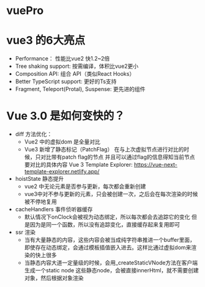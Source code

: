 # vuePro
# vue3 的6大亮点
  - Performance： 性能比vue2 快1.2~2倍
  - Tree shaking support: 按需编译，体积比vue2更小
  - Composition API: 组合 API（类似React Hooks）
  - Better TypeScript support: 更好的Ts支持
  - Fragment, Teleport(Protal), Suspense: 更先进的组件

  # Vue 3.0 是如何变快的？
  - diff 方法优化：
    + Vue2 中的虚拟dom 是全量对比
    + Vue3 新增了静态标记（PatchFlag）
      在与上次虚拟节点进行对比的时候，只对比带有patch flag的节点
      并且可以通过flag的信息得知当前节点要对比的具体内容
      Vue 3 Template Explorer: https://vue-next-template-explorer.netlify.app/
  - hoistState 静态提升
    + vue2 中无论元素是否参与更新，每次都会重新创建
    + vue3中对不参与更新的元素，只会被创建一次，之后会在每次渲染的时候被不停地复用
  - cacheHandlers 事件侦听器缓存
    + 默认情况下onClock会被视为动态绑定，所以每次都会去追踪它的变化
      但是因为是同一个函数，所以没有追踪变化，直接缓存起来复用即可
  - ssr 渲染
    + 当有大量静态的内容，这些内容会被当成纯字符串推进一个buffer里面，
      即使存在动态绑定，会通过模板插值嵌入进去。这样比通过虚拟dom来渲染的快上很多
    + 当静态内容大道一定量级的时候，会用_createStaticVNode方法在客户端生成一个static node
      这些静态node，会被直接innerHtml，就不需要创建对象，然后根据对象渲染



<!-- 当前代码
    <div>
    <p>Hi</p>
    <p>Hi</p>
    <p>Hi</p>
    <p class="changeClass" style="color: red">Hi {{msg}}</p>
    </div> 
-->


<!-- 源码
     
    export function render(_ctx, _cache, $props, $setup, $data, $options) {
    return (_openBlock(), _createBlock("div", null, [
        _createVNode("p", null, "Hi"),
        _createVNode("p", null, "Hi"),
        _createVNode("p", null, "Hi"),
        _createVNode("p", {
        class: "changeClass",
        style: {"color":"red"}
        }, "Hi " + _toDisplayString(_ctx.msg), 1 /* TEXT */)
    ]))
    } 
-->

<!-- 静态提升之后的代码
    const _hoisted_1 = /*#__PURE__*/_createVNode("p", null, "Hi", -1 /* HOISTED */)
    const _hoisted_2 = /*#__PURE__*/_createVNode("p", null, "Hi", -1 /* HOISTED */)
    const _hoisted_3 = /*#__PURE__*/_createVNode("p", null, "Hi", -1 /* HOISTED */)
    const _hoisted_4 = {
    class: "changeClass",
    style: {"color":"red"}
    }

    export function render(_ctx, _cache, $props, $setup, $data, $options) {
    return (_openBlock(), _createBlock("div", null, [
        _hoisted_1,
        _hoisted_2,
        _hoisted_3,
        _createVNode("p", _hoisted_4, "Hi " + _toDisplayString(_ctx.msg), 1 /* TEXT */)
    ]))
    } 
-->

<!-- vue 2.0 实现的todoList
<template>
  <div>
    <p>{{ msg }}</p>
    <button @click="muFn">click</button>
    <form>
      <input type="text" v-model="stu.id">
      <input type="text" v-model="stu.name">
      <input type="text" v-model="stu.age">
      <input type="submit" @click="addStu">
    </form>
    <ul>
      <li v-for="(stu, index) in stus" :key="stu.id"
      @click="remStu(index)">
        {{stu.name}} ----- {{stu.age}}
      </li>
    </ul>
  </div>
</template>

<script>
export default {
  name: "App",
  data: function () {
    return {
      msg: "hello yoki",
      stus: [
        {id: 1, name :'aa', age: 10},
        {id: 2, name :'bb', age: 20},
        {id: 3, name :'cc', age: 30},
      ],
      stu: [
        {id: '', name: '', age: ''}
      ]
    };
  },
  methods: {
    muFn() {
      alert("hello yoki");
    },
    remStu(index){
      this.stus = this.stus.filter((stu, idex) => idex !== index)
    },
    addStu(e){
      e.preventDefault();
      const stu = Object.assign({}, this.stu);
      this.stus.push(stu);
      this.stu.id = '';
      this.stu.name = '';
      this.stu.age = '';
    }
  },
};
</script>

 -->